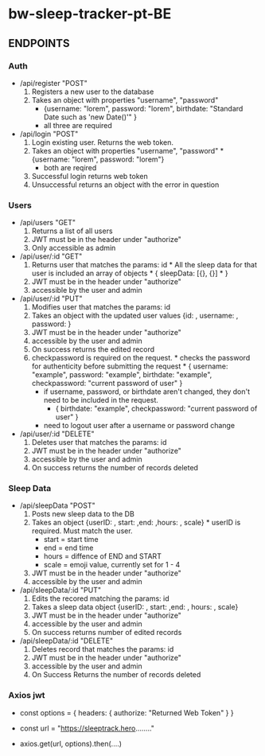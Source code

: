 # bw-sleep-tracker-pt-BE

## ENDPOINTS

### Auth

* /api/register "POST"
	1. Registers a new user to the database
  2. Takes an object with properties "username", "password"
	  * {username: "lorem", password: "lorem", birthdate: "Standard Date such as 'new Date()'" }
	  * all three are required
* /api/login "POST"
  1. Login existing user. Returns the web token. 
	2. Takes an object with properties "username", "password"
	  * {username: "lorem", password: "lorem"}
		* both are reqired
	3. Successful login returns web token
	4. Unsuccessful returns an object with the error in question 

### Users

* /api/users "GET"
  1. Returns a list of all users
	2. JWT must be in the header under "authorize"
	3. Only accessible as admin
* /api/user/:id "GET" 
	1. Returns user that matches the params: id
	  * All the sleep data for that user is included an array of objects
			* {
					sleepData: [{}, {}]
			* }
	2. JWT must be in the header under "authorize"
	3. accessible by the user and admin
* /api/user/:id "PUT"
  1. Modifies user that matches the params: id
	2. Takes an object with the updated user values {id: , username: , password: }
	3. JWT must be in the header under "authorize"
	4. accessible by the user and admin
	5. On success returns the edited record
	6. checkpassword is required on the request.
	  * checks the password for authenticity before submitting the request
			* {
					username: "example",
					password: "example",
					birthdate: "example",
					checkpassword: "current password of user"
			  }
		* if username, password, or birthdate aren't changed, they don't need to be included in the request.
			* {
					birthdate: "example",
					checkpassword: "current password of user"
			  }
		* need to logout user after a username or password change
* /api/user/:id "DELETE"
  1. Deletes user that matches the params: id
	2. JWT must be in the header under "authorize"
	3. accessible by the user and admin
	4. On success returns the number of records deleted

### Sleep Data

* /api/sleepData "POST"
  1. Posts new sleep data to the DB
	2. Takes an object {userID: , start: ,end: ,hours: , scale}
	  * userID is required. Must match the user. 
		* start = start time
		* end = end time
		* hours = diffence of END and START
		* scale = emoji value, currently set for 1 - 4
	3. JWT must be in the header under "authorize"
	4. accessible by the user and admin
* /api/sleepData/:id "PUT"
  1. Edits the recored matching the params: id
	2. Takes a sleep data object {userID: , start: ,end: , hours: , scale}
	3. JWT must be in the header under "authorize"
	4. accessible by the user and admin
	5. On success returns number of edited records 
* /api/sleepData/:id "DELETE"
  1. Deletes record that matches the params: id
	2. JWT must be in the header under "authorize"
	3. accessible by the user and admin
	4. On Success Returns the number of records deleted

### Axios jwt

* const options = {
		headers: {
			authorize: "Returned Web Token"
		}
 }

* const url = "https://sleeptrack.hero........"
* axios.get(url, options).then(....)


